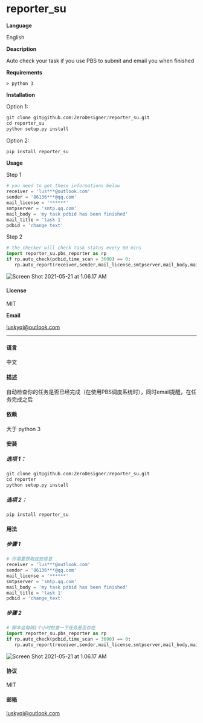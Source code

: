 # reporter_su
**Language**

English

**Deacription**

Auto check your task if you use PBS to submit and email you when finished

**Requirements**

`> python 3`

**Installation**

Option 1:

```python
git clone git@github.com:ZeroDesigner/reporter_su.git
cd reporter_su
python setup.py install
```

Option 2:

```python
pip install reporter_su
```

**Usage**

Step 1

```python
# you need to get these informations below
receiver = 'lus***@outlook.com'
sender = '86136***@qq.com'
mail_license = '******'
smtpserver = 'smtp.qq.com'
mail_body = 'my task pdbid has been finished'
mail_title = 'task 1'
pdbid = 'change_text'
```

Step 2

```python
# the checker will check task status every 60 mins
import reporter_su.pbs_reporter as rp
if rp.auto_check(pdbid,time_scan = 3600) == 0:
   rp.auto_report(receiver,sender,mail_license,smtpserver,mail_body,mail_title)
```

![Screen Shot 2021-05-21 at 1.06.17 AM](https://gitee.com/zerodesigner/markdown-png/raw/master/uPic/Screen%20Shot%202021-05-21%20at%201.06.17%20AM.png)

#### **License**

MIT

**Email**

luskyqi@outlook.com



-------------



#### **语言**

中文

#### **描述**

自动检查你的任务是否已经完成（在使用PBS调度系统时），同时email提醒，在任务完成之后

#### 依赖

大于 python 3

#### 安装

##### 选项 1：

```python
git clone git@github.com:ZeroDesigner/reporter_su.git
cd reporter
python setup.py install
```

##### 选项 2：

```python
pip install reporter_su
```

#### 用法

##### 步骤 1

```python
# 你需要获取这些信息
receiver = 'lus***@outlook.com'
sender = '86136***@qq.com'
mail_license = '******'
smtpserver = 'smtp.qq.com'
mail_body = 'my task pdbid has been finished'
mail_title = 'task 1'
pdbid = 'change_text'
```

##### 步骤 2

```python
# 脚本会每隔1个小时检查一下任务是否存在
import reporter_su.pbs_reporter as rp
if rp.auto_check(pdbid,time_scan = 3600) == 0:
   rp.auto_report(receiver,sender,mail_license,smtpserver,mail_body,mail_title)
```

![Screen Shot 2021-05-21 at 1.06.17 AM](https://gitee.com/zerodesigner/markdown-png/raw/master/uPic/Screen%20Shot%202021-05-21%20at%201.06.17%20AM-1530425.png)

####  协议

MIT

#### 邮箱

luskyqi@outlook.com

